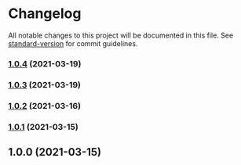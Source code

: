 # Changelog

All notable changes to this project will be documented in this file. See [standard-version](https://github.com/conventional-changelog/standard-version) for commit guidelines.

### [1.0.4](https://github.com/toyokumo/eslint-config/compare/v1.0.3...v1.0.4) (2021-03-19)

### [1.0.3](https://github.com/toyokumo/eslint-config/compare/v1.0.2...v1.0.3) (2021-03-19)

### [1.0.2](https://github.com/toyokumo/eslint-config/compare/v1.0.1...v1.0.2) (2021-03-16)

### [1.0.1](https://github.com/toyokumo/eslint-config/compare/v1.0.0...v1.0.1) (2021-03-15)

## 1.0.0 (2021-03-15)
